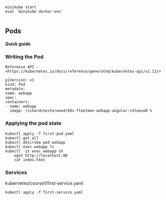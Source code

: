  ```
 minikube start
 eval `minikube docker-env`
        
 ``` 
 
## Pods
 
#### Quick guide
### Writing the Pod
  
`Reference API - <https://kubernetes.io/docs/reference/generated/kubernetes-api/v1.13/>`
  
  
  ```
  piVersion: v1
kind: Pod
metadata:
  name: webapp
spec:
  containers:
  - name: webapp
    image: richardchesterwood/k8s-fleetman-webapp-angular:release0 %
  ```
  
### Applying the pod state
  
```
kubectl apply -f first-pod.yaml
kubectl get all
kubectl describe pod webapp
kubectl exec webapp ls
kubectl -it exec webapp sh
    wget http://localhost:80
    cat index.html
```
  
### Services

kubernetes/course1/first-service.yaml

```
kubectl apply -f first-service.yaml
